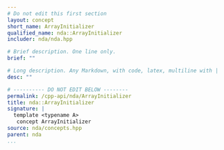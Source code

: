 ```yaml
---
# Do not edit this first section
layout: concept
short_name: ArrayInitializer
qualified_name: nda::ArrayInitializer
includer: nda/nda.hpp

# Brief description. One line only.
brief: ""

# Long description. Any Markdown, with code, latex, multiline with |
desc: ""

# ---------- DO NOT EDIT BELOW --------
permalink: /cpp-api/nda/ArrayInitializer
title: nda::ArrayInitializer
signature: |
  template <typename A>
   concept ArrayInitializer
source: nda/concepts.hpp
parent: nda
...
```


